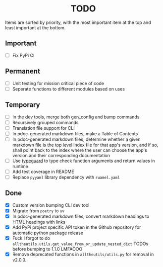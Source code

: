 <h1 align="center" style="font-weight: bold">
    TODO
</h1>

<!-- All tasks are completed! -->

Items are sorted by priority, with the most important item at the top and least important at the bottom.

## Important

- [ ] Fix PyPi CI

## Permanent

- [ ] Unit testing for mission critical piece of code
- [ ] Seperate functions to different modules based on uses

## Temporary

- [ ] In the dev tools, merge both gen_config and bump commands
- [ ] Recursively grouped commands
- [ ] Translation file support for CLI
- [ ] In pdoc-generated markdown files, make a Table of Contents
- [ ] In pdoc-generated markdown files, determine whether a given markdown file is the top level index file for that app's version, and if so, shall point back to the index where the user can choose the app's version and their corresponding documentation
- [ ] Use [typeguard](https://typeguard.readthedocs.io/en/stable/userguide.html) to type check function arguments and return values in runtime
- [ ] Add test coverage in README
- [ ] Replace `pyyaml` library dependency with `ruamel.yaml`

## Done

- [x] Custom version bumping CLI dev tool
- [x] Migrate from `poetry` to `uv`
- [x] In pdoc-generated markdown files, convert markdown headings to HTML headings with links
- [x] Add PyPi project specific API token in the Github repository for automatic python package release
- [x] Fuck I forgot to do `alltheutils.utils.get_value_from_or_update_nested_dict` TODOs before bumping to 1.1.0 LMFAOOO
- [x] Remove deprecated functions in `alltheutils/utils.py` for removal in v2.0.0.
